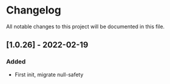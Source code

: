 # Changelog
All notable changes to this project will be documented in this file.

## [1.0.26] - 2022-02-19
### Added
- First init, migrate null-safety